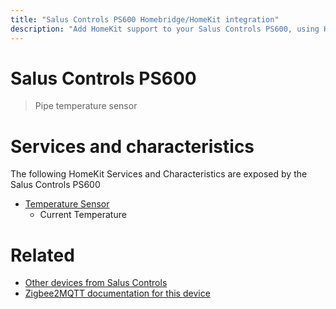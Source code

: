 ```yaml
---
title: "Salus Controls PS600 Homebridge/HomeKit integration"
description: "Add HomeKit support to your Salus Controls PS600, using Homebridge, Zigbee2MQTT and homebridge-z2m."
---
```

<!---
This file has been GENERATED using src/docgen/docgen.ts
DO NOT EDIT THIS FILE MANUALLY!
-->
# Salus Controls PS600
> Pipe temperature sensor


# Services and characteristics
The following HomeKit Services and Characteristics are exposed by
the Salus Controls PS600

* [Temperature Sensor](../../sensors.md)
  * Current Temperature


# Related
* [Other devices from Salus Controls](../index.md#salus_controls)
* [Zigbee2MQTT documentation for this device](https://www.zigbee2mqtt.io/devices/PS600.html)